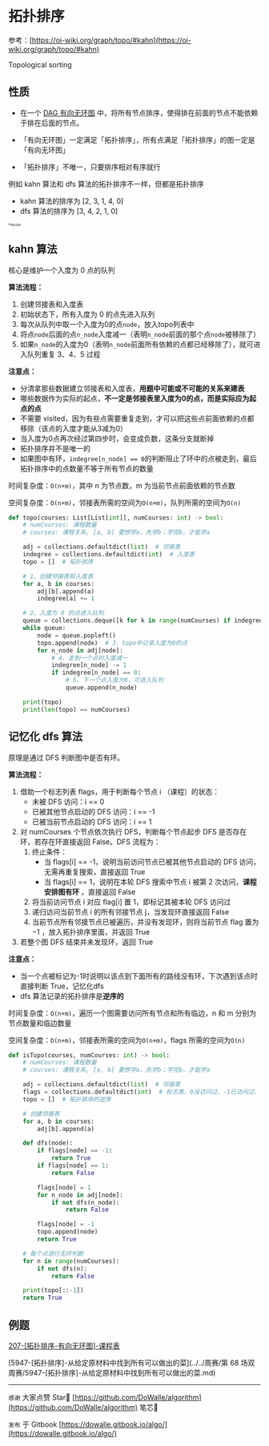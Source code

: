 # 拓扑排序

参考：[https://oi-wiki.org/graph/topo/#kahn](https://oi-wiki.org/graph/topo/#kahn)

Topological sorting

## 性质

- 在一个 [DAG 有向无环图](https://oi-wiki.org/graph/dag/) 中，将所有节点排序，使得排在前面的节点不能依赖于排在后面的节点。

- 「有向无环图」一定满足「拓扑排序」，所有点满足「拓扑排序」的图一定是「有向无环图」
- 「拓扑排序」不唯一，只要排序相对有序就行

例如 kahn 算法和 dfs 算法的拓扑排序不一样，但都是拓扑排序

- kahn 算法的排序为 [2, 3, 1, 4, 0] 
- dfs 算法的排序为 [3, 4, 2, 1, 0]

<img src="/Users/zhangdong/Desktop/algorithm/基础算法/图论/doc/拓扑排序.png" alt="拓扑排序" style="zoom:35%;" />



## kahn 算法

核心是维护一个入度为 0 点的队列

**算法流程：**

1. 创建邻接表和入度表
2. 初始状态下，所有入度为 0 的点先进入队列
3. 每次从队列中取一个入度为0的点`node`，放入topo列表中
4. 将点`node`后面的点`n_node`入度减一（表明`n_node`前面的那个点`node`被移除了）
5. 如果`n_node`的入度为0（表明`n_node`前面所有依赖的点都已经移除了），就可进入队列重复 3、4、5 过程

**注意点：**

- 分清拿那些数据建立邻接表和入度表，**用题中可能或不可能的关系来建表**
- 哪些数据作为实际的起点，**不一定是邻接表里入度为0的点，而是实际应为起点的点**
- 不需要 visited，因为有些点需要重复走到，才可以把这些点前面依赖的点都移除（该点的入度才能从3减为0）
- 当入度为0点再次经过第四步时，会变成负数，这条分支就断掉
- 拓扑排序并不是唯一的
- 如果图中有环，`indegree[n_node] == 0`的判断阻止了环中的点被走到，最后拓扑排序中的点数量不等于所有节点的数量

时间复杂度：`O(n+m)`，其中 n 为节点数，m 为当前节点前面依赖的节点数

空间复杂度：`O(n+m)`，邻接表所需的空间为`O(n+m)`，队列所需的空间为`O(n)`

```python
def topo(courses: List[List[int]], numCourses: int) -> bool:
    # numCourses: 课程数量
    # courses: 课程关系, [a, b] 要想学a，先学b；学完b，才能学a

    adj = collections.defaultdict(list)  # 邻接表
    indegree = collections.defaultdict(int)  # 入度表
    topo = []  # 拓扑排序

    # 1、创建邻接表和入度表
    for a, b in courses:
        adj[b].append(a)
        indegree[a] += 1

    # 2、入度为 0 的点进入队列
    queue = collections.deque([k for k in range(numCourses) if indegree[k] == 0])
    while queue:
        node = queue.popleft()
        topo.append(node)  # 3、topo中记录入度为0的点
        for n_node in adj[node]:
            # 4、走到一个点时入度减一
            indegree[n_node] -= 1
            if indegree[n_node] == 0:
                # 5、下一个点入度为0，可进入队列
                queue.append(n_node)

    print(topo)
    print(len(topo) == numCourses)
```



## 记忆化 dfs 算法

原理是通过 DFS 判断图中是否有环。

**算法流程：**

1. 借助一个标志列表 flags，用于判断每个节点 i （课程）的状态：
    - 未被 DFS 访问：i == 0
    - 已被其他节点启动的 DFS 访问：i == -1
    - 已被当前节点启动的 DFS 访问：i == 1
2. 对 numCourses 个节点依次执行 DFS，判断每个节点起步 DFS 是否存在环，若存在环直接返回 False。DFS 流程为：
    1. 终止条件：
       - 当 flags[i] == -1，说明当前访问节点已被其他节点启动的 DFS 访问，无需再重复搜索，直接返回 True
       - 当 flags[i] == 1，说明在本轮 DFS 搜索中节点 i 被第 2 次访问，**课程安排图有环** ，直接返回 False
    2. 将当前访问节点 i 对应 flag[i] 置 1，即标记其被本轮 DFS 访问过
    3. 递归访问当前节点 i 的所有邻接节点 j，当发现环直接返回 False
    4. 当前节点所有邻接节点已被遍历，并没有发现环，则将当前节点 flag 置为 −1 ，放入拓扑排序里面，并返回 True
3. 若整个图 DFS 结束并未发现环，返回 True

**注意点：**

- 当一个点被标记为-1时说明以该点到下面所有的路线没有环，下次遇到该点时直接判断 True，记忆化dfs
- dfs 算法记录的拓扑排序是**逆序的**

时间复杂度：`O(n+m)`，遍历一个图需要访问所有节点和所有临边，n 和 m 分别为节点数量和临边数量

空间复杂度：`O(n+m)`，邻接表所需的空间为`O(n+m)`，flags 所需的空间为`O(n)`

```python
def isTopo(courses, numCourses: int) -> bool:
    # numCourses: 课程数量
    # courses: 课程关系, [a, b] 要想学a，先学b；学完b，才能学a

    adj = collections.defaultdict(list)  # 邻接表
    flags = collections.defaultdict(int)  # 标志表，0没访问过，-1已访问过，1当前正在访问
    topo = []  # 拓扑排序的逆序

    # 创建邻接表
    for a, b in courses:
        adj[b].append(a)

    def dfs(node):
        if flags[node] == -1:
            return True
        if flags[node] == 1:
            return False

        flags[node] = 1
        for n_node in adj[node]:
            if not dfs(n_node):
                return False

        flags[node] = -1
        topo.append(node)
        return True

    # 每个点进行无环判断
    for n in range(numCourses):
        if not dfs(n):
            return False

    print(topo[::-1])
    return True
```



## 例题

[207-[拓扑排序-有向无环图]-课程表](./例题-高级算法/207-[拓扑排序-有向无环图]-课程表.md)

[5947-[拓扑排序]-从给定原材料中找到所有可以做出的菜](../../周赛/第 68 场双周赛/5947-[拓扑排序]-从给定原材料中找到所有可以做出的菜.md)




---

`感谢`  大家点赞 Star🌟 [https://github.com/DoWalle/algorithm](https://github.com/DoWalle/algorithm) 笔芯🤞

`发布`  于 Gitbook [https://dowalle.gitbook.io/algo/](https://dowalle.gitbook.io/algo/)

